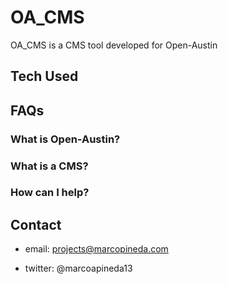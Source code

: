 # OA_CMS
OA_CMS is a CMS tool developed for Open-Austin

## Tech Used

## FAQs

### What is Open-Austin?

### What is a CMS?

### How can I help?

## Contact

- email: projects@marcopineda.com

- twitter: @marcoapineda13
